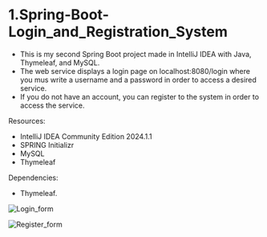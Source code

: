 # 1.Spring-Boot-Login_and_Registration_System

- This is my second Spring Boot project made in IntelliJ IDEA with Java, Thymeleaf, and MySQL.
- The web service displays a login page on localhost:8080/login where you mus write a username and a password in order to access a desired service.
- If you do not have an account, you can register to the system in order to access the service. 

Resources:
- IntelliJ IDEA Community Edition 2024.1.1
- SPRING Initializr
- MySQL
- Thymeleaf

Dependencies:
- Thymeleaf.

![Login_form](https://github.com/user-attachments/assets/5dd0d761-da1a-456f-bde3-9352752c8b3e)

![Register_form](https://github.com/user-attachments/assets/d874b3ea-d33d-4dae-8d1a-7c19ba06ea41)



  
